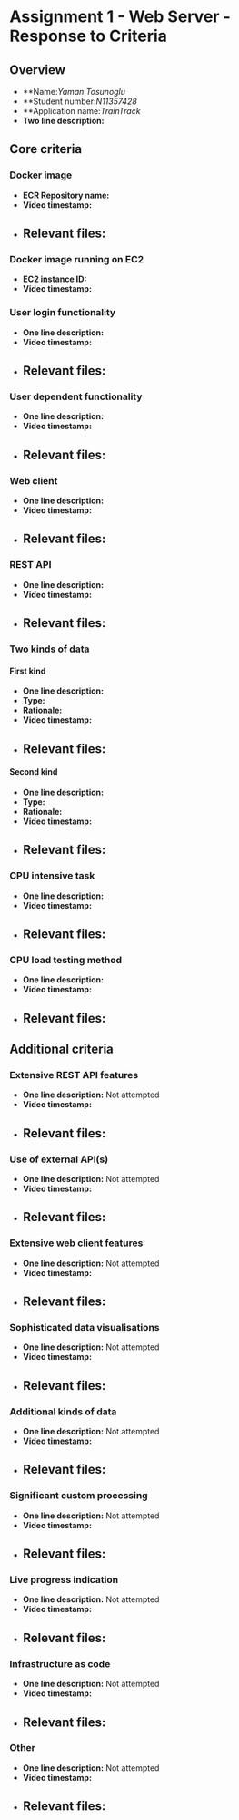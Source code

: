 Assignment 1 - Web Server - Response to Criteria
================================================

Overview
------------------------------------------------

- **Name:*Yaman Tosunoglu*
- **Student number:*N11357428*
- **Application name:*TrainTrack*
- **Two line description:**


Core criteria
------------------------------------------------

### Docker image

- **ECR Repository name:**
- **Video timestamp:**
- **Relevant files:**
    -

### Docker image running on EC2

- **EC2 instance ID:**
- **Video timestamp:**

### User login functionality

- **One line description:**
- **Video timestamp:**
- **Relevant files:**
    -

### User dependent functionality

- **One line description:**
- **Video timestamp:**
- **Relevant files:**
    -

### Web client

- **One line description:**
- **Video timestamp:**
- **Relevant files:**
    -

### REST API

- **One line description:**
- **Video timestamp:**
- **Relevant files:**
    -

### Two kinds of data

#### First kind

- **One line description:**
- **Type:**
- **Rationale:**
- **Video timestamp:**
- **Relevant files:**
    -

#### Second kind

- **One line description:**
- **Type:**
- **Rationale:**
- **Video timestamp:**
- **Relevant files:**
  -

### CPU intensive task

- **One line description:**
- **Video timestamp:**
- **Relevant files:**
    -

### CPU load testing method

- **One line description:**
- **Video timestamp:**
- **Relevant files:**
    -

Additional criteria
------------------------------------------------

### Extensive REST API features

- **One line description:** Not attempted
- **Video timestamp:**
- **Relevant files:**
    -


### Use of external API(s)

- **One line description:** Not attempted
- **Video timestamp:**
- **Relevant files:**
    -


### Extensive web client features

- **One line description:** Not attempted
- **Video timestamp:**
- **Relevant files:**
    -


### Sophisticated data visualisations

- **One line description:** Not attempted
- **Video timestamp:**
- **Relevant files:**
    -


### Additional kinds of data

- **One line description:** Not attempted
- **Video timestamp:**
- **Relevant files:**
    -


### Significant custom processing

- **One line description:** Not attempted
- **Video timestamp:**
- **Relevant files:**
    -


### Live progress indication

- **One line description:** Not attempted
- **Video timestamp:**
- **Relevant files:**
    -


### Infrastructure as code

- **One line description:** Not attempted
- **Video timestamp:**
- **Relevant files:**
    -


### Other

- **One line description:** Not attempted
- **Video timestamp:**
- **Relevant files:**
    -
